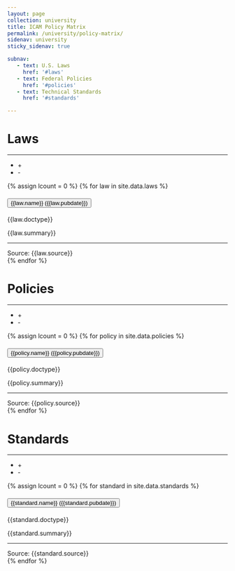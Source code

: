 ```yaml
---
layout: page
collection: university
title: ICAM Policy Matrix
permalink: /university/policy-matrix/
sidenav: university
sticky_sidenav: true

subnav:
   - text: U.S. Laws
     href: '#laws'
   - text: Federal Policies
     href: '#policies'
   - text: Technical Standards
     href: '#standards'

---
```


# Laws

<hr/>
<ul class="gsa-expand-collapse-group" title="Expand or Collapse All" aria-label="Expand or Collapse All">
  <li class="gsa-expand-button" onclick="expandToggle()" onkeydown="expandToggle()" title="Expand All" aria-label="Expand All" tabindex="0">   +   </li>
  <li class="gsa-collapse-button" onclick="collapseToggle()" onkeydown="collapseToggle()" title="Collapse All" aria-label="Collapse All" tabindex="0">   -   </li>
</ul>
{% assign lcount = 0 %}
{% for law in site.data.laws %} 
<div class="usa-accordion usa-accordion--bordered">
  <h4 class="usa-accordion__heading">
    <button type="button" class="usa-accordion__button gsa-normal-text gsa-target-accordion-header" aria-expanded="{{law.expanded}}" aria-controls="gsa-{{forloop.index}}">
      {{law.name}} ({{law.pubdate}})
    </button>
  </h4>
  <div id="gsa-{{forloop.index}}" class="usa-accordion__content usa-prose gsa-target-accordion-content-area gsa-card" onclick="navigateTo('{{law.url}}')" onkeydown="navigateTo('{{law.url}}')" aria-label="{{law.name}}" tabindex="0">
        <div class="display-flex flex-column flex-align-end">
          <span class="usa-tag">{{law.doctype}}</span>
        </div>
        <p>{{law.summary}}</p>
        <hr/>
        <div class="display-flex flex-column flex-align-end">  
          <span class="gsa-source usa-link usa-link--external">Source: {{law.source}}</span>
        </div>
        <!-- 
        <div class="display-flex flex-column flex-align-end">
            <button class="usa-button"><span class="usa-link usa-link--external" style="color: white">View</span></button>
        </div>
        -->
  </div>
</div>
{% endfor %}

# Policies

<hr/>
<ul class="gsa-expand-collapse-group" title="Expand or Collapse All" aria-label="Expand or Collapse All">
  <li class="gsa-expand-button" onclick="expandToggle()" onkeydown="expandToggle()" title="Expand All" aria-label="Expand All" tabindex="0">   +   </li>
  <li class="gsa-collapse-button" onclick="collapseToggle()" onkeydown="collapseToggle()" title="Collapse All" aria-label="Collapse All" tabindex="0">   -   </li>
</ul>
{% assign lcount = 0 %}
{% for policy in site.data.policies %}
<div class="usa-accordion usa-accordion--bordered">
  <h4 class="usa-accordion__heading">
    <button type="button" class="usa-accordion__button gsa-normal-text gsa-target-accordion-header" aria-expanded="{{policy.expanded}}" aria-controls="gsa-{{forloop.index}}">
      {{policy.name}} ({{policy.pubdate}})
    </button>
  </h4>
  <div id="gsa-{{forloop.index}}" class="usa-accordion__content usa-prose gsa-target-accordion-content-area gsa-card" onclick="navigateTo('{{policy.url}}')" onkeydown="navigateTo('{{policy.url}}')" aria-label="{{policy.name}}" tabindex="0">
        <div class="display-flex flex-column flex-align-end">
          <span class="usa-tag">{{policy.doctype}}</span>
        </div>
        <p>{{policy.summary}}</p>
        <hr/>
        <div class="display-flex flex-column flex-align-end">
            <span class="gsa-source usa-link usa-link--external">Source: {{policy.source}}</span>
        </div>
        <!--
        <div class="display-flex flex-column flex-align-end">
            <button class="usa-button">View</button>
        </div> 
        -->
  </div>
</div>
{% endfor %}

# Standards

<hr/>
<ul class="gsa-expand-collapse-group" title="Expand or Collapse All" aria-label="Expand or Collapse All">
  <li class="gsa-expand-button" onclick="expandToggle()" onkeydown="expandToggle()" title="Expand All" aria-label="Expand All" tabindex="0">   +   </li>
  <li class="gsa-collapse-button" onclick="collapseToggle()" onkeydown="collapseToggle()" title="Collapse All" aria-label="Collapse All" tabindex="0">   -   </li>
</ul>
{% assign lcount = 0 %}
{% for standard in site.data.standards %}
<div class="usa-accordion usa-accordion--bordered">
  <h4 class="usa-accordion__heading">
    <button type="button" class="usa-accordion__button gsa-normal-text gsa-target-accordion-header" aria-expanded="{{standard.expanded}}" aria-controls="gsa-{{forloop.index}}">
      {{standard.name}} ({{standard.pubdate}})
    </button>
  </h4>
  <div id="gsa-{{forloop.index}}" class="usa-accordion__content usa-prose usa-prose gsa-target-accordion-content-area gsa-card" onclick="navigateTo('{{standard.url}}')" onkeydown="navigateTo('{{standard.url}}')" aria-label="{{standard.name}}" tabindex="0">
        <div class="display-flex flex-column flex-align-end">
          <span class="usa-tag">{{standard.doctype}}</span>
        </div>
        <p>{{standard.summary}}</p>
        <hr/>
        <div class="display-flex flex-column flex-align-end">
            <span class="gsa-source usa-link usa-link--external">Source: {{standard.source}}</span>
        </div>
        <!-- 
        <div class="display-flex flex-column flex-align-end">
            <button class="usa-button">View</button>
        </div> 
        -->
  </div>
</div>
{% endfor %}